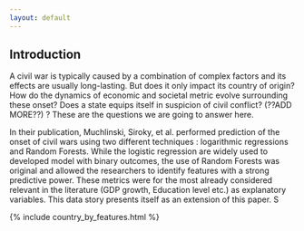 ```yaml
---
layout: default
---
```


## Introduction

A civil war is typically caused by a combination of complex factors and its effects are usually long-lasting. But does it only impact its country of origin? How do the dynamics of economic and societal metric evolve surrounding these onset? Does a state equips itself in suspicion of civil conflict? (??ADD MORE??) ? These are the questions we are going to answer here.

In their publication, Muchlinski, Siroky, et al. performed prediction of the onset of civil wars using two different techniques : logarithmic regressions and Random Forests. While the logistic regression are widely used to developed model with binary outcomes, the use of Random Forests was original and allowed the researchers to identify features with a strong predictive power.
These metrics were for the most already considered relevant in the literature (GDP growth, Education level etc.) as explanatory variables. This data story presents itself as an extension of this paper.
S


{% include country_by_features.html %}
